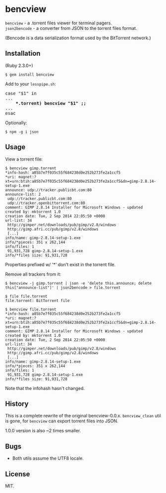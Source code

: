 # bencview

`bencview` - a .torrent files viewer for terminal pagers.\
`json2bencode` - a converter from JSON to the torrent files format.

(Bencode is a data serialization format used by the BitTorrent network.)

## Installation

(Ruby 2.3.0+)

	$ gem install bencview

Add to your `lesspipe.sh`:

<pre>
case "$1" in
...
<b>    *.torrent) bencview "$1" ;;</b>
...
esac
</pre>

Optionally:

	$ npm -g i json

## Usage

View a torrent file:

~~~
$ bencview gimp.torrent
*info-hash: a85b7e7f035c55f684238d0e252b273fe2a1ccf5
*uri: magnet:?xt=urn:btih:a85b7e7f035c55f684238d0e252b273fe2a1ccf5&dn=gimp-2.8.14-setup-1.exe
announce: udp://tracker.publicbt.com:80
announce-list: 2
 udp://tracker.publicbt.com:80
 udp://tracker.openbittorrent.com:80
comment: GIMP 2.8.14 Installer for Microsoft Windows - updated
created by: mktorrent 1.0
creation date: Tue, 2 Sep 2014 22:05:50 +0000
url-list: 34
 http://gimper.net/downloads/pub/gimp/v2.8/windows
 http://gimp.afri.cc/pub/gimp/v2.8/windows
 [...]
info/name: gimp-2.8.14-setup-1.exe
info/*pieces: 351 x 262,144
info/files: 1
 91,931,728 gimp-2.8.14-setup-1.exe
info/*files size: 91,931,728
~~~

Properties prefixed w/ '*' don't exist in the torrent file.

Remove all trackers from it:

~~~
$ bencview -j gimp.torrent | json -e 'delete this.announce; delete this["announce-list"]' | json2bencode > file.torrent

$ file file.torrent
file.torrent: BitTorrent file

$ bencview file.torrent
*info-hash: a85b7e7f035c55f684238d0e252b273fe2a1ccf5
*uri: magnet:?xt=urn:btih:a85b7e7f035c55f684238d0e252b273fe2a1ccf5&dn=gimp-2.8.14-setup-1.exe
comment: GIMP 2.8.14 Installer for Microsoft Windows - updated
created by: mktorrent 1.0
creation date: Tue, 2 Sep 2014 22:05:50 +0000
url-list: 34
 http://gimper.net/downloads/pub/gimp/v2.8/windows
 http://gimp.afri.cc/pub/gimp/v2.8/windows
 [...]
info/name: gimp-2.8.14-setup-1.exe
info/*pieces: 351 x 262,144
info/files: 1
 91,931,728 gimp-2.8.14-setup-1.exe
info/*files size: 91,931,728
~~~

Note that the infohash hasn't changed.

## History

This is a complete rewrite of the original
bencview-0.0.x. `bencview_clean` util is gone, for `bencview` can
export torrent files into JSON.

1.0.0 version is also ~2 times smaller.

## Bugs

* Both utils assume the UTF8 locale.

## License

MIT.
